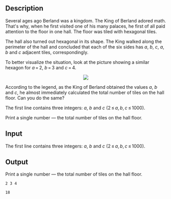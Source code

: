 ## Description

<div><p>Several ages ago Berland was a kingdom. The King of Berland adored math. That's why, when he first visited one of his many palaces, he first of all paid attention to the floor in one hall. The floor was tiled with hexagonal tiles.</p><p>The hall also turned out hexagonal in its shape. The King walked along the perimeter of the hall and concluded that each of the six sides has <span class="tex-span"><i>a</i></span>, <span class="tex-span"><i>b</i></span>, <span class="tex-span"><i>c</i></span>, <span class="tex-span"><i>a</i></span>, <span class="tex-span"><i>b</i></span> and <span class="tex-span"><i>c</i></span> adjacent tiles, correspondingly.</p><p>To better visualize the situation, look at the picture showing a similar hexagon for <span class="tex-span"><i>a</i> = 2</span>, <span class="tex-span"><i>b</i> = 3</span> and <span class="tex-span"><i>c</i> = 4</span>.</p><center> <img class="tex-graphics" src="file://1x9wC5Vy.png" style="max-width: 100.0%;max-height: 100.0%;"> </center><p>According to the legend, as the King of Berland obtained the values <span class="tex-span"><i>a</i></span>, <span class="tex-span"><i>b</i></span> and <span class="tex-span"><i>c</i></span>, he almost immediately calculated the total number of tiles on the hall floor. Can you do the same?</p></div><div class="input-specification"><p>The first line contains three integers: <span class="tex-span"><i>a</i></span>, <span class="tex-span"><i>b</i></span> and <span class="tex-span"><i>c</i></span> (<span class="tex-span">2 ≤ <i>a</i>, <i>b</i>, <i>c</i> ≤ 1000</span>).</p></div><div class="output-specification"><p>Print a single number — the total number of tiles on the hall floor.</p></div>

## Input

<p>The first line contains three integers: <span class="tex-span"><i>a</i></span>, <span class="tex-span"><i>b</i></span> and <span class="tex-span"><i>c</i></span> (<span class="tex-span">2 ≤ <i>a</i>, <i>b</i>, <i>c</i> ≤ 1000</span>).</p>

## Output

<p>Print a single number — the total number of tiles on the hall floor.</p>





```input1
2 3 4

```




```output1
18
```


